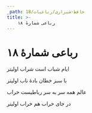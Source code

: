 ```yaml
---
_path: حافظ-شیرازی/رباعیات/18
title: >-
    رباعی شمارهٔ ۱۸
---
```

# رباعی شمارهٔ ۱۸

<div class="b" id="bn1"><div class="m1"><p>ایام شباب است شراب اولیتر</p></div>
<div class="m2"><p>با سبز خطان بادهٔ ناب اولیتر</p></div></div>
<div class="b" id="bn2"><div class="m1"><p>عالم همه سر به سر رباطیست خراب</p></div>
<div class="m2"><p>در جای خراب هم خراب اولیتر</p></div></div>
